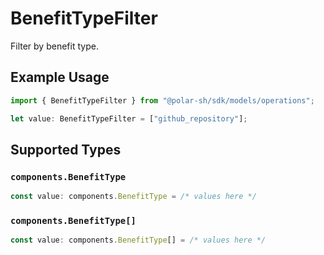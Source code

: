 # BenefitTypeFilter

Filter by benefit type.

## Example Usage

```typescript
import { BenefitTypeFilter } from "@polar-sh/sdk/models/operations";

let value: BenefitTypeFilter = ["github_repository"];
```

## Supported Types

### `components.BenefitType`

```typescript
const value: components.BenefitType = /* values here */
```

### `components.BenefitType[]`

```typescript
const value: components.BenefitType[] = /* values here */
```

